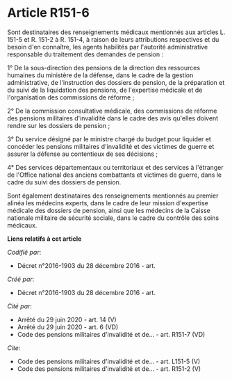 # Article R151-6

Sont destinataires des renseignements médicaux mentionnés aux articles L. 151-5 et R. 151-2 à R. 151-4, à raison de leurs
attributions respectives et du besoin d'en connaître, les agents habilités par l'autorité administrative responsable du
traitement des demandes de pension :

1° De la sous-direction des pensions de la direction des ressources humaines du ministère de la défense, dans le cadre de la
gestion administrative, de l'instruction des dossiers de pension, de la préparation et du suivi de la liquidation des
pensions, de l'expertise médicale et de l'organisation des commissions de réforme ;

2° De la commission consultative médicale, des commissions de réforme des pensions militaires d'invalidité dans le cadre des
avis qu'elles doivent rendre sur les dossiers de pension ;

3° Du service désigné par le ministre chargé du budget pour liquider et concéder les pensions militaires d'invalidité et des
victimes de guerre et assurer la défense au contentieux de ses décisions ;

4° Des services départementaux ou territoriaux et des services à l'étranger de l'Office national des anciens combattants et
victimes de guerre, dans le cadre du suivi des dossiers de pension.

Sont également destinataires des renseignements mentionnés au premier alinéa les médecins experts, dans le cadre de leur
mission d'expertise médicale des dossiers de pension, ainsi que les médecins de la Caisse nationale militaire de sécurité
sociale, dans le cadre du contrôle des soins médicaux.

**Liens relatifs à cet article**

_Codifié par_:

  - Décret n°2016-1903 du 28 décembre 2016 - art.

_Créé par_:

  - Décret n°2016-1903 du 28 décembre 2016 - art.

_Cité par_:

  - Arrêté du 29 juin 2020 - art. 14 (V)
  - Arrêté du 29 juin 2020 - art. 6 (VD)
  - Code des pensions militaires d'invalidité et de... - art. R151-7 (VD)

_Cite_:

  - Code des pensions militaires d'invalidité et de... - art. L151-5 (V)
  - Code des pensions militaires d'invalidité et de... - art. R151-2 (V)
